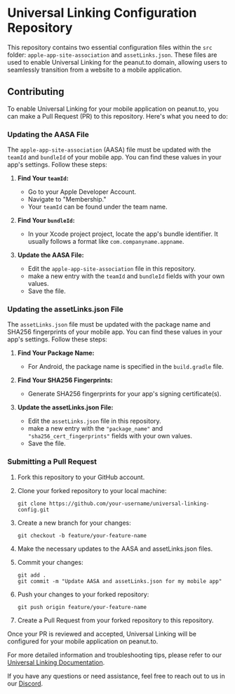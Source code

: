 # Universal Linking Configuration Repository

This repository contains two essential configuration files within the `src` folder: `apple-app-site-association` and `assetLinks.json`. These files are used to enable Universal Linking for the peanut.to domain, allowing users to seamlessly transition from a website to a mobile application.

## Contributing

To enable Universal Linking for your mobile application on peanut.to, you can make a Pull Request (PR) to this repository. Here's what you need to do:

### Updating the AASA File

The `apple-app-site-association` (AASA) file must be updated with the `teamId` and `bundleId` of your mobile app. You can find these values in your app's settings. Follow these steps:

1. **Find Your `teamId`:**

   - Go to your Apple Developer Account.
   - Navigate to "Membership."
   - Your `teamId` can be found under the team name.

2. **Find Your `bundleId`:**

   - In your Xcode project project, locate the app's bundle identifier. It usually follows a format like `com.companyname.appname`.

3. **Update the AASA File:**
   - Edit the `apple-app-site-association` file in this repository.
   - make a new entry with the `teamId` and `bundleId` fields with your own values.
   - Save the file.

### Updating the assetLinks.json File

The `assetLinks.json` file must be updated with the package name and SHA256 fingerprints of your mobile app. You can find these values in your app's settings. Follow these steps:

1. **Find Your Package Name:**

   - For Android, the package name is specified in the `build.gradle` file.

2. **Find Your SHA256 Fingerprints:**

   - Generate SHA256 fingerprints for your app's signing certificate(s).

3. **Update the assetLinks.json File:**
   - Edit the `assetLinks.json` file in this repository.
   - make a new entry with the `"package_name"` and `"sha256_cert_fingerprints"` fields with your own values.
   - Save the file.

### Submitting a Pull Request

1. Fork this repository to your GitHub account.

2. Clone your forked repository to your local machine:

   ```shell
   git clone https://github.com/your-username/universal-linking-config.git
   ```

3. Create a new branch for your changes:

   ```shell
   git checkout -b feature/your-feature-name
   ```

4. Make the necessary updates to the AASA and assetLinks.json files.

5. Commit your changes:

   ```shell
   git add .
   git commit -m "Update AASA and assetLinks.json for my mobile app"

   ```

6. Push your changes to your forked repository:

   ```shell
   git push origin feature/your-feature-name

   ```

7. Create a Pull Request from your forked repository to this repository.

Once your PR is reviewed and accepted, Universal Linking will be configured for your mobile application on peanut.to.

For more detailed information and troubleshooting tips, please refer to our [Universal Linking Documentation](https://docs.peanut.to/integrations/universal-linking).

If you have any questions or need assistance, feel free to reach out to us in our [Discord](https://discord.com/invite/BX9Ak7AW28).
